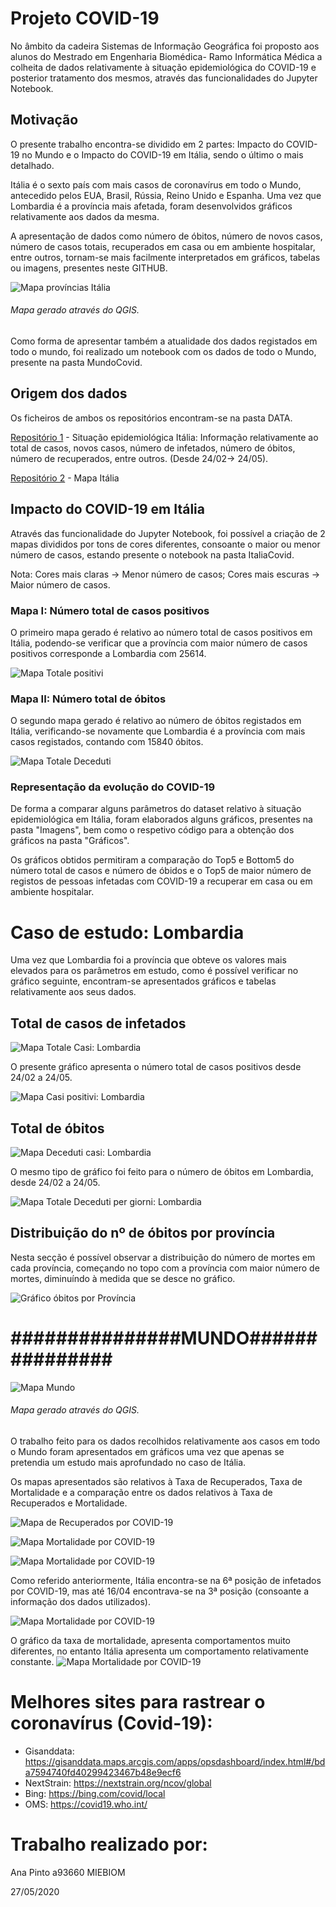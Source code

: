 # Projeto COVID-19


No âmbito da cadeira Sistemas de Informação Geográfica foi proposto aos alunos do Mestrado em Engenharia Biomédica- Ramo Informática Médica a colheita de dados relativamente à situação epidemiológica do COVID-19 e posterior tratamento dos mesmos, através das funcionalidades do Jupyter Notebook. 

## **Motivação**
O presente trabalho encontra-se dividido em 2 partes: Impacto do COVID-19 no Mundo e o Impacto do COVID-19 em Itália, sendo o último o mais detalhado.

Itália é o sexto país com mais casos de coronavírus em todo o Mundo, antecedido pelos EUA, Brasil, Rússia, Reino Unido e Espanha. Uma vez que Lombardia é a província mais afetada, foram desenvolvidos gráficos relativamente aos dados da mesma.

A apresentação de dados como número de óbitos, número de novos casos, número de casos totais, recuperados em casa ou em ambiente hospitalar, entre outros, tornam-se mais facilmente interpretados em gráficos, tabelas ou imagens, presentes neste GITHUB.

![Mapa províncias Itália](https://github.com/AnaPinto16/Epidemologia_SIG/blob/master/ItaliaCovid/Imagens/ITALIA.png)

###### Mapa gerado através do QGIS.
Como forma de apresentar também a atualidade dos dados registados em todo o mundo, foi realizado um notebook com os dados de todo o Mundo, presente na pasta MundoCovid.



## **Origem dos dados**

Os ficheiros de ambos os repositórios encontram-se na pasta DATA.

[Repositório 1](https://github.com/pcm-dpc/COVID-19) - Situação epidemiológica Itália: Informação relativamente ao total de casos, novos casos, número de infetados, número de óbitos, número de recuperados, entre outros. (Desde 24/02-> 24/05).

[Repositório 2](http://www.diva-gis.org/datadown) - Mapa Itália

## **Impacto do COVID-19 em Itália**

Através das funcionalidade do Jupyter Notebook, foi possível a criação de 2 mapas divididos por tons de cores diferentes, consoante o maior ou menor número de casos, estando presente o notebook na pasta ItaliaCovid.

Nota: Cores mais claras -> Menor número de casos; Cores mais escuras -> Maior número de casos.

### Mapa I: Número total de casos positivos

O primeiro mapa gerado é relativo ao número total de casos positivos em Itália, podendo-se verificar que a província com maior número de casos positivos corresponde a Lombardia com 25614.

![Mapa Totale positivi](https://github.com/AnaPinto16/Epidemologia_SIG/blob/master/ItaliaCovid/Imagens/Geographic_distribution_totale_positiv.png)

### Mapa II: Número total de óbitos

O segundo mapa gerado é relativo ao número de óbitos registados em Itália, verificando-se novamente que Lombardia é a província com mais casos registados, contando com 15840 óbitos.

![Mapa Totale Deceduti](https://github.com/AnaPinto16/Epidemologia_SIG/blob/master/ItaliaCovid/Imagens/Geographic_distribution_totale_deceduti.png)

### Representação da evolução do COVID-19 

De forma a comparar alguns parâmetros do dataset relativo à situação epidemiológica em Itália, foram elaborados alguns gráficos, presentes na pasta "Imagens", bem como o respetivo código para a obtenção dos gráficos na pasta "Gráficos".

Os gráficos obtidos permitiram a comparação do Top5 e Bottom5 do número total de casos e número de óbidos e o Top5 de maior número de registos de pessoas infetadas com COVID-19 a recuperar em casa ou em ambiente hospitalar.

# Caso de estudo: Lombardia

Uma vez que Lombardia foi a província que obteve os valores mais elevados para os parâmetros em estudo, como é possível verificar no gráfico seguinte, encontram-se apresentados gráficos e tabelas relativamente aos seus dados.

 ## Total de casos de infetados
 
![Mapa Totale Casi: Lombardia](https://github.com/AnaPinto16/Epidemologia_SIG/blob/master/ItaliaCovid/Imagens/totale_casi.png)

O presente gráfico apresenta o número total de casos positivos desde 24/02 a 24/05.

![Mapa Casi positivi: Lombardia](https://github.com/AnaPinto16/Epidemologia_SIG/blob/master/ItaliaCovid/Imagens/casi_positivi_dias.png)

 ## Total de óbitos
 
![Mapa Deceduti casi: Lombardia](https://github.com/AnaPinto16/Epidemologia_SIG/blob/master/ItaliaCovid/Imagens/deceduti_casi.png)

O mesmo tipo de gráfico foi feito para o número de óbitos em Lombardia, desde 24/02 a 24/05.

![Mapa Totale Deceduti per giorni: Lombardia](https://github.com/AnaPinto16/Epidemologia_SIG/blob/master/ItaliaCovid/Imagens/casi_deceduti_dias.png)

## Distribuição do nº de óbitos por província

Nesta secção é possível observar a distribuição do número de mortes em cada província, começando no topo com a província com maior número de mortes, diminuíndo à medida que se desce no gráfico.

![Gráfico óbitos por Província](https://github.com/AnaPinto16/Epidemologia_SIG/blob/master/ItaliaCovid/Imagens/DecedutiITALY.png)

# ###############MUNDO###############

![Mapa Mundo](https://github.com/AnaPinto16/Epidemologia_SIG/blob/master/MundoCovid/Imagens/MundoCovid.png)

###### Mapa gerado através do QGIS.

O trabalho feito para os dados recolhidos relativamente aos casos em todo o Mundo foram apresentados em gráficos uma vez que apenas se pretendia um estudo mais aprofundado no caso de Itália.

Os mapas apresentados são relativos à Taxa de Recuperados, Taxa de Mortalidade e a comparação entre os dados relativos à Taxa de Recuperados e Mortalidade.

![Mapa de Recuperados por COVID-19](https://github.com/AnaPinto16/Epidemologia_SIG/blob/master/MundoCovid/Imagens/RecuperadosMundo.png)

![Mapa Mortalidade por COVID-19](https://github.com/AnaPinto16/Epidemologia_SIG/blob/master/MundoCovid/Imagens/MortalidadeMundo.png)

![Mapa Mortalidade por COVID-19](https://github.com/AnaPinto16/Epidemologia_SIG/blob/master/MundoCovid/Imagens/RecvsMort.png)

Como referido anteriormente, Itália encontra-se na 6ª posição de infetados por COVID-19, mas até 16/04 encontrava-se na 3ª posição (consoante a informação dos dados utilizados).

![Mapa Mortalidade por COVID-19](https://github.com/AnaPinto16/Epidemologia_SIG/blob/master/MundoCovid/Imagens/Top10casos.png)

O gráfico da taxa de mortalidade, apresenta comportamentos muito diferentes, no entanto Itália apresenta um comportamento relativamente constante.
![Mapa Mortalidade por COVID-19](https://github.com/AnaPinto16/Epidemologia_SIG/blob/master/MundoCovid/Imagens/Top10morte.png)


# Melhores sites para rastrear o coronavírus (Covid-19):

- Gisanddata: https://gisanddata.maps.arcgis.com/apps/opsdashboard/index.html#/bda7594740fd40299423467b48e9ecf6
- NextStrain: https://nextstrain.org/ncov/global
- Bing: https://bing.com/covid/local
- OMS: https://covid19.who.int/

# Trabalho realizado por:
Ana Pinto a93660 MIEBIOM

27/05/2020

